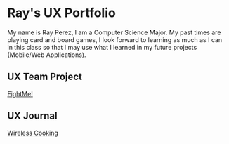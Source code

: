 # Ray's UX Portfolio

My name is Ray Perez, I am a Computer Science Major. My past times are playing card and board games, I look forward to learning as much as I can in this class so that I may use what I learned in my future projects (Mobile/Web Applications).

## UX Team Project

[FightMe!](https://github.com/chicoState/ux-FightMe)

## UX Journal

[Wireless Cooking](j01/)

